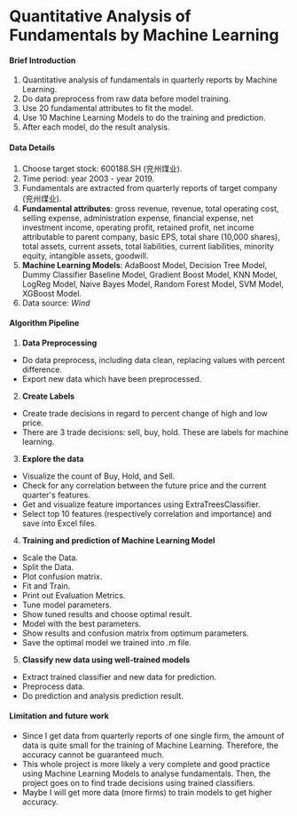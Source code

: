 # Quantitative Analysis of Fundamentals by Machine Learning  

#### Brief Introduction
1. Quantitative analysis of fundamentals in quarterly reports by Machine Learning.  
2. Do data preprocess from raw data before model training.
2. Use 20 fundamental attributes to fit the model.  
3. Use 10 Machine Learning Models to do the training and prediction.  
4. After each model, do the result analysis.

#### Data Details
1. Choose target stock: 600188.SH (兖州煤业).  
2. Time period: year 2003 - year 2019.  
3. Fundamentals are extracted from quarterly reports of target company (兖州煤业).
4. **Fundamental attributes**: gross revenue, revenue, total operating cost, selling expense, administration expense, financial expense, net investment income, operating profit, retained profit, net income attributable to parent company, basic EPS, total share (10,000 shares), total assets, current assets, total liabilities, current liabilities, minority equity, intangible assets, goodwill.
5. **Machine Learning Models**: AdaBoost Model, Decision Tree Model, Dummy Classifier Baseline Model, Gradient Boost Model, KNN Model, LogReg Model, Naive Bayes Model, Random Forest Model, SVM Model, XGBoost Model.  
6. Data source: *Wind*

#### Algorithm Pipeline
1. **Data Preprocessing** 
- Do data preprocess, including data clean, replacing values with percent difference.   
- Export new data which have been preprocessed.
2. **Create Labels** 
- Create trade decisions in regard to percent change of high and low price. 
- There are 3 trade decisions: sell, buy, hold. These are labels for machine learning.   
3. **Explore the data**
- Visualize the count of Buy, Hold, and Sell.
- Check for any correlation between the future price and the current quarter's features.
- Get and visualize feature importances using ExtraTreesClassifier.  
- Select top 10 features (respectively correlation and importance) and save into Excel files.
4. **Training and prediction of Machine Learning Model**
- Scale the Data.
- Split the Data.
- Plot confusion matrix.
- Fit and Train.
- Print out Evaluation Metrics.
- Tune model parameters.
- Show tuned results and choose optimal result.
- Model with the best parameters.
- Show results and confusion matrix from optimum parameters.
- Save the optimal model we trained into .m file.
5. **Classify new data using well-trained models**
- Extract trained classifier and new data for prediction.
- Preprocess data.
- Do prediction and analysis prediction result.  

#### Limitation and future work
- Since I get data from quarterly reports of one single firm, the amount of data is quite small for the training of Machine Learning. Therefore, the accuracy cannot be guaranteed much. 
- This whole project is more likely a very complete and good practice using Machine Learning Models to analyse fundamentals. Then, the project goes on to find trade decisions using trained classifiers.
- Maybe I will get more data (more firms) to train models to get higher accuracy.




